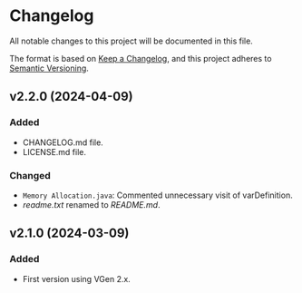 
# Changelog

All notable changes to this project will be documented in this file.

The format is based on [Keep a Changelog](https://keepachangelog.com/en/1.1.0/),
and this project adheres to [Semantic Versioning](https://semver.org/spec/v2.0.0.html).

## v2.2.0 (2024-04-09)

### Added

- CHANGELOG.md file.
- LICENSE.md file.

### Changed

- `Memory Allocation.java`: Commented unnecessary visit of varDefinition.
- _readme.txt_ renamed to _README.md_.

## v2.1.0 (2024-03-09)

### Added

- First version using VGen 2.x.
